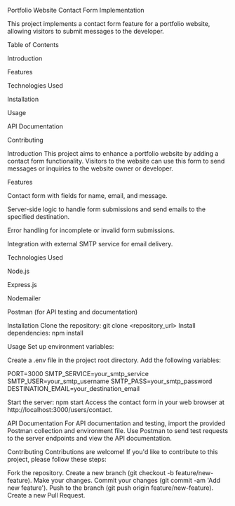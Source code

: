 Portfolio Website Contact Form Implementation

This project implements a contact form feature for a portfolio website, allowing visitors to submit messages to the developer.

Table of Contents

Introduction

Features

Technologies Used

Installation

Usage

API Documentation

Contributing

Introduction
This project aims to enhance a portfolio website by adding a contact form functionality. Visitors to the website can use this form to send messages or inquiries to the website owner or developer.

Features

Contact form with fields for name, email, and message.

Server-side logic to handle form submissions and send emails to the specified destination.

Error handling for incomplete or invalid form submissions.

Integration with external SMTP service for email delivery.

Technologies Used

Node.js

Express.js

Nodemailer

Postman (for API testing and documentation)

Installation
Clone the repository:
git clone <repository_url>
Install dependencies:
npm install

Usage
Set up environment variables:

Create a .env file in the project root directory.
Add the following variables:

PORT=3000
SMTP_SERVICE=your_smtp_service
SMTP_USER=your_smtp_username
SMTP_PASS=your_smtp_password
DESTINATION_EMAIL=your_destination_email

Start the server:
npm start
Access the contact form in your web browser at http://localhost:3000/users/contact.

API Documentation
For API documentation and testing, import the provided Postman collection and environment file. Use Postman to send test requests to the server endpoints and view the API documentation.

Contributing
Contributions are welcome! If you'd like to contribute to this project, please follow these steps:

Fork the repository.
Create a new branch (git checkout -b feature/new-feature).
Make your changes.
Commit your changes (git commit -am 'Add new feature').
Push to the branch (git push origin feature/new-feature).
Create a new Pull Request.
